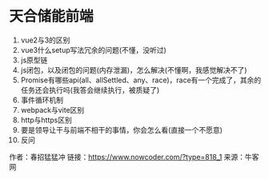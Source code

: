 # 天合储能前端

1. vue2与3的区别
2. vue3什么setup写法冗余的问题(不懂，没听过)
3. js原型链
4. js闭包，以及闭包的问题(内存泄漏)，怎么解决(不懂啊，我感觉解决不了)
5. Promise有哪些api(all、allSettled、any、race)，race有一个完成了，其余的任务还会执行吗(我答会继续执行，被质疑了)
6. 事件循环机制
7. webpack与vite区别
8. http与https区别
9. 要是领导让干与前端不相干的事情，你会怎么看(直接一个不愿意)
10. 反问



作者：春招猛猛冲
链接：https://www.nowcoder.com/?type=818_1
来源：牛客网